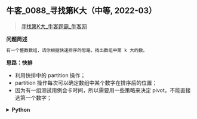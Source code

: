 ## 牛客_0088_寻找第K大（中等, 2022-03）
<!--
{
    "category": ["排序"],
    "source": "牛客",
    "level": "中等",
    "number": "0088",
    "name": "寻找第K大",
    "company": []
}
-->

> [寻找第K大_牛客题霸_牛客网](https://www.nowcoder.com/practice/e016ad9b7f0b45048c58a9f27ba618bf)

<summary><b>问题简述</b></summary>

```txt
有一个整数数组，请你根据快速排序的思路，找出数组中第 k 大的数。
```

<!-- 
<details><summary><b>详细描述</b></summary>

```txt
```

</details>
-->


<!-- <div align="center"><img src="../../../_assets/xxx.png" height="300" /></div> -->

<summary><b>思路：快排</b></summary>

- 利用快排中的 partition 操作；
- partition 操作每次可以确定数组中某个数字在排序后的位置；
- 因为有一组测试用例会卡时间，所以需要用一些策略来决定 pivot，不能直接选第一个数字；

<details><summary><b>Python</b></summary>

```python
class Solution:
    def findKth(self , a: List[int], n: int, K: int) -> int:
        # write code here
        import random
        
        def dfs(a, lo, hi):
            if lo >= hi: return
            
            # 法1）随机确定 pivot
            # r = random.randint(lo, hi)
            # a[lo], a[r] = a[r], a[lo]

            # 法2）三数取中
            mi = (lo + hi) // 2
            if a[lo] > a[mi]: a[lo], a[mi] = a[mi], a[lo]  # 确保 a[lo] < a[mi]
            if a[lo] > a[hi]: a[lo], a[hi] = a[hi], a[lo]  # 确保 a[lo] < a[hi]
            # 经过上面两步，a[mi]、a[hi] 中较小的就是中位数，启动到头部
            if a[mi] < a[hi]:
                a[lo], a[mi] = a[mi], a[lo]
            else:
                a[lo], a[hi] = a[hi], a[lo]
            
            p, l, r = lo, lo, hi
            while l < r:
                while l < r and a[r] <= a[p]:  # 因为是找第 K 大，所以要逆序排
                    r -= 1
                while l < r and a[l] >= a[p]:
                    l += 1
                a[l], a[r] = a[r], a[l]
            
            a[l], a[p] = a[p], a[l]
            
            # 第 K 大，排序后在数组中的索引为 K-1
            if l > K - 1: dfs(a, lo, l - 1)
            if l < K - 1: dfs(a, l + 1, hi)
            
        dfs(a, 0, n - 1)
        return a[K-1]
```

</details>

